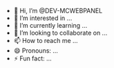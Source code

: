 - 👋 Hi, I’m @DEV-MCWEBPANEL
- 👀 I’m interested in ...
- 🌱 I’m currently learning ...
- 💞️ I’m looking to collaborate on ...
- 📫 How to reach me ...
- 😄 Pronouns: ...
- ⚡ Fun fact: ...

<!---
DEV-MCWEBPANEL/DEV-MCWEBPANEL is a ✨ special ✨ repository because its `README.md` (this file) appears on your GitHub profile.
You can click the Preview link to take a look at your changes.
--->
